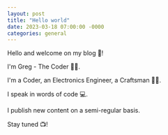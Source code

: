 ```yaml
---
layout: post
title: "Hello world"
date: 2023-03-18 07:00:00 -0000
categories: general
---
```

Hello and welcome on my blog 🥰!

I'm Greg - The Coder 👨‍💻.

I'm a Coder, an Electronics Engineer, a Craftsman 👨‍🔧.

I speak in words of code 💻. 

I publish new content on a semi-regular basis.

Stay tuned 📺!